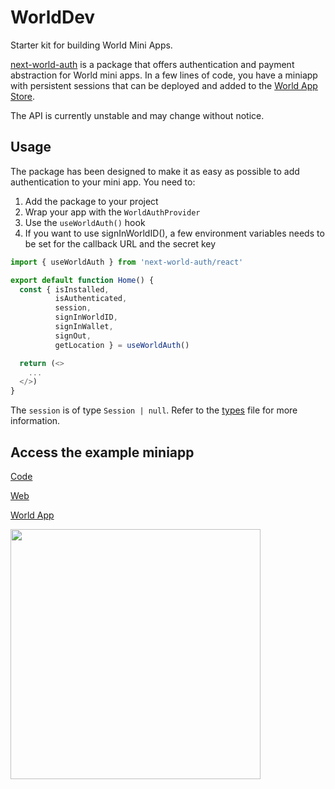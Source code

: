 # WorldDev

Starter kit for building World Mini Apps.

[next-world-auth](https://www.npmjs.com/package/next-world-auth) is a package that offers authentication and payment abstraction for World mini apps. In a few lines of code, you have a miniapp with persistent sessions that can be deployed and added to the [World App Store](https://world.org/ecosystem).

The API is currently unstable and may change without notice. 

## Usage

The package has been designed to make it as easy as possible to add authentication to your mini app. You need to:

1. Add the package to your project
2. Wrap your app with the `WorldAuthProvider`
3. Use the `useWorldAuth()` hook
4. If you want to use signInWorldID(), a few environment variables needs to be set for the callback URL and the secret key

```typescript
import { useWorldAuth } from 'next-world-auth/react'

export default function Home() {
  const { isInstalled,
          isAuthenticated,
          session,
          signInWorldID,
          signInWallet,
          signOut,
          getLocation } = useWorldAuth()

  return (<>
    ...
  </>)
}
```
The `session` is of type `Session | null`. Refer to the [types](https://github.com/gip/worlddev/tree/main/next-world-auth/src/types.ts) file for more information.

## Access the example miniapp

[Code](https://github.com/gip/worlddev/tree/main/next-mini-app)

[Web](https://worlddev.vercel.app/)

[World App](https://worldcoin.org/mini-app?app_id=app_a963cd2077f59caf1146198685eed59a&draft_id=meta_4d75d4955b27044f4ef562e60ad09d17)

<img src="./next-mini-app/public/miniappqr.png" width="400" height="400">
